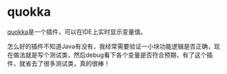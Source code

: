 # quokka

[quokka](https://quokkajs.com/)是一个插件，可以在IDE上实时显示变量值。

怎么好的插件不知道Java有没有，我经常需要验证一小块功能逻辑是否正确，现在做法就是写个测试类，然后debug看下各个变量是否符合预期，有了这个插件，就省去了很多测试类，真的很棒！

